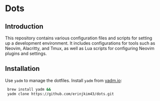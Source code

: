 # Dots

## Introduction

This repository contains various configuration files and scripts for setting up a development environment. It includes configurations for tools such as Neovim, Alacritty, and Tmux, as well as Lua scripts for configuring Neovim plugins and settings.

## Installation

Use `yadm` to manage the dotfiles. Install `yadm` from [yadm.io](https://yadm.io/):
   ```sh
    brew install yadm &&
    yadm clone https://github.com/erinjkim43/dots.git
   ```
